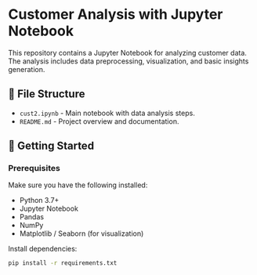 # Customer Analysis with Jupyter Notebook

This repository contains a Jupyter Notebook for analyzing customer data. The analysis includes data preprocessing, visualization, and basic insights generation.

## 📁 File Structure

- `cust2.ipynb` - Main notebook with data analysis steps.
- `README.md` - Project overview and documentation.

## 🚀 Getting Started

### Prerequisites

Make sure you have the following installed:

- Python 3.7+
- Jupyter Notebook
- Pandas
- NumPy
- Matplotlib / Seaborn (for visualization)

Install dependencies:

```bash
pip install -r requirements.txt
